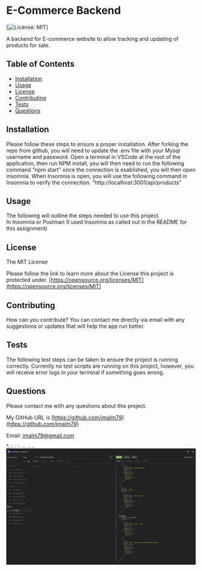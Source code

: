 # E-Commerce Backend

[![License: MIT](https://img.shields.io/badge/License-MIT-yellow.svg)]

A backend for E-commerce website to allow tracking and updating of products for sale.

## Table of Contents

- [Installation](#Installation)
- [Usage](#Usage)
- [License](#License)
- [Contributing](#Contributing)
- [Tests](#Tests)
- [Questions](#Questions)

## Installation

Please follow these steps to ensure a proper installation.
After forking the repo from github, you will need to update the .env file with your Mysql username and password. Open a terminal in VSCode at the root of the application, then run NPM install, you will then need to run the following command "npm start" once the connection is esablished, you will then open insomnia. When Insomnia is open, you will use the following command in Insomnia to verify the connection. "http://localhost:3001/api/products"

## Usage

The following will outline the steps needed to use this project.  
In Insomnia or Postman (I used Insomnia as called out in the README for this assignment)

## License

The MIT License

Please follow the link to learn more about the License this project is protected under.
[https://opensource.org/licenses/MIT](https://opensource.org/licenses/MIT)

## Contributing

How can you contribute?
You can contact me directly via email with any suggestions or updates that will help the app run better.

## Tests

The following test steps can be taken to ensure the project is running correctly.
Currently no test scripts are running on this project, however, you will receive error logs in your terminal if something goes wrong.

## Questions

Please contact me with any questions about this project.

My GitHub URL is [https://github.com/jmalm79](https://github.com/jmalm79)

Email: jmalm79@gmail.com

![ScreenShot of this.](images/projectScreenShot.jpg)
